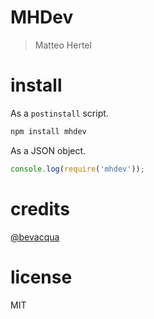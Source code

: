 # MHDev

> Matteo Hertel

# install

As a `postinstall` script.

```bash
npm install mhdev
```

As a JSON object.

```js
console.log(require('mhdev'));
```

# credits

[@bevacqua](https://github.com/bevacqua/bevacqua)

# license

MIT
